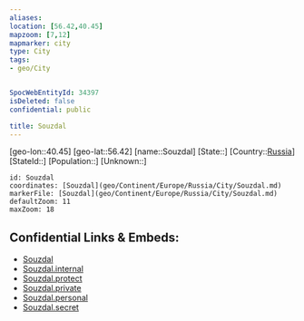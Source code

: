 ```yaml
---
aliases: 
location: [56.42,40.45]
mapzoom: [7,12] 
mapmarker: city 
type: City
tags:
- geo/City


SpocWebEntityId: 34397
isDeleted: false
confidential: public

title: Souzdal
---
```

[geo-lon::40.45]
[geo-lat::56.42]
[name::Souzdal]
[State::]
[Country::[Russia](geo/Continent/Europe/Russia.md)]
[StateId::]
[Population::]
[Unknown::]


```leaflet
id: Souzdal
coordinates: [Souzdal](geo/Continent/Europe/Russia/City/Souzdal.md)
markerFile: [Souzdal](geo/Continent/Europe/Russia/City/Souzdal.md)
defaultZoom: 11 
maxZoom: 18
```


## Confidential Links & Embeds: 
- [Souzdal](../../../../../../_public/geo/Continent/Europe/Russia/City/Souzdal.md) 
- [Souzdal.internal](../../../../../../_internal/geo/Continent/Europe/Russia/City/Souzdal.internal.md) 
- [Souzdal.protect](../../../../../../_protect/geo/Continent/Europe/Russia/City/Souzdal.protect.md) 
- [Souzdal.private](../../../../../../_private/geo/Continent/Europe/Russia/City/Souzdal.private.md) 
- [Souzdal.personal](../../../../../../_personal/geo/Continent/Europe/Russia/City/Souzdal.personal.md) 
- [Souzdal.secret](../../../../../../_secret/geo/Continent/Europe/Russia/City/Souzdal.secret.md) 
